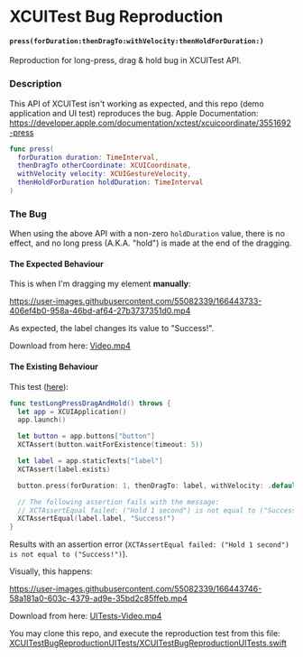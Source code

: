 # XCUITest Bug Reproduction
#### `press(forDuration:thenDragTo:withVelocity:thenHoldForDuration:)`
Reproduction for long-press, drag &amp; hold bug in XCUITest API.

### Description
This API of XCUITest isn't working as expected, and this repo (demo application and UI test) reproduces the bug.
Apple Documentation: https://developer.apple.com/documentation/xctest/xcuicoordinate/3551692-press
```swift
func press(
  forDuration duration: TimeInterval, 
  thenDragTo otherCoordinate: XCUICoordinate, 
  withVelocity velocity: XCUIGestureVelocity, 
  thenHoldForDuration holdDuration: TimeInterval
)
```

### The Bug

When using the above API with a non-zero `holdDuration` value, there is no effect, and no long press (A.K.A. "hold") is made at the end of the dragging.

#### The Expected Behaviour

This is when I'm dragging my element **manually**:

https://user-images.githubusercontent.com/55082339/166443733-406ef4b0-958a-46bd-af64-27b3737351d0.mp4

As expected, the label changes its value to "Success!".

Download from here: [Video.mp4](Video.mp4)

#### The Existing Behaviour

This test ([here](https://github.com/asafkorem/XCUITestHoldBugReproduction/blob/main/XCUITestBugReproductionUITests/XCUITestBugReproductionUITests.swift)):
```swift
func testLongPressDragAndHold() throws {
  let app = XCUIApplication()
  app.launch()

  let button = app.buttons["button"]
  XCTAssert(button.waitForExistence(timeout: 5))

  let label = app.staticTexts["label"]
  XCTAssert(label.exists)

  button.press(forDuration: 1, thenDragTo: label, withVelocity: .default, thenHoldForDuration: 2)

  // The following assertion fails with the message:
  // XCTAssertEqual failed: ("Hold 1 second") is not equal to ("Success!")
  XCTAssertEqual(label.label, "Success!")
}
```

Results with an assertion error (`XCTAssertEqual failed: ("Hold 1 second") is not equal to ("Success!")`). 

Visually, this happens:

https://user-images.githubusercontent.com/55082339/166443746-58a181a0-603c-4379-ad9e-35bd2c85ffeb.mp4

Download from here: [UITests-Video.mp4](UITests-Video.mp4)


You may clone this repo, and execute the reproduction test from this file: [XCUITestBugReproductionUITests/XCUITestBugReproductionUITests.swift](https://github.com/asafkorem/XCUITestHoldBugReproduction/blob/main/XCUITestBugReproductionUITests/XCUITestBugReproductionUITests.swift)
